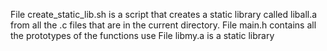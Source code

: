 File create_static_lib.sh is a script that creates a static library called liball.a from all the .c files that are in the current directory.
File main.h contains all the prototypes of the functions use
File libmy.a is a static library
